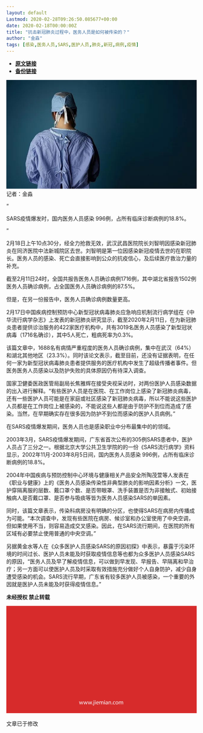 ```yaml
---
layout: default
Lastmod: 2020-02-28T09:26:50.085677+00:00
date: 2020-02-18T00:00:00Z
title: "抗击新冠肺炎过程中，医务人员是如何被传染的？"
author: "金淼"
tags: [感染,医务人员,SARS,医护人员,肺炎,新冠,病例,疫情]
---
```


* [**原文链接**](http://mp.weixin.qq.com/s?__biz=MjM5NTE0ODc2Nw==&mid=2650463696&idx=1&sn=6999fb549adb9d5ab2eb2fbd8122bd8c&chksm=bef29b6089851276b24bf2a67f132e578f27a5d7d7c2e8ed85701939792c12034d76d1b37171#rd)
* [**备份链接**](http://archive.today/bhgmQ)


![](/images/post/54a68a5007a6bc8b701c8bc9cd3bec1d.jpg)记者：金淼

“

  

SARS疫情爆发时，国内医务人员感染 996例，占所有临床诊断病例的18.8%。

  

”

2月18日上午10点30分，经全力抢救无效，武汉武昌医院院长刘智明因感染新冠肺炎在同济医院中法新城院区去世。刘智明是第一位因感染新冠疫情去世的在职院长。医务人员的感染、死亡会直接影响到公众的抗疫信心，及后续医疗救治力量的补充。  

截至2月11日24时，全国共报告医务人员确诊病例1716例，其中湖北省报告1502例医务人员确诊病例，占全国医务人员确诊病例的87.5%。

但是，在另一份报告中，医务人员确诊病例数量更高。

2月17日中国疾病控制预防中心新型冠状病毒肺炎应急响应机制流行病学组在《中华流行病学杂志》上发表的新冠肺炎研究显示，截至2020年2月11日，在为新冠肺炎患者提供诊治服务的422家医疗机构中，共有3019名医务人员感染了新型冠状病毒（1716名确诊），其中5人死亡，粗病死率为0.3%。

该篇文章中，1688名有病情严重程度的医务人员确诊病例，集中在武汉（64%）和湖北其他地区（23.3%）。同时该论文表示，截至目前，还没有证据表明，在任何一家为新型冠状病毒肺炎患者提供服务的医疗机构中发生了超级传播者事件。但医务医务人员感染以及防护失败的具体原因仍有待深入调查。

国家卫健委医政医管局副局长焦雅辉在接受央视采访时，对两份医护人员感染数据的出入进行解释。“有些医护人员是在医院、在工作岗位上感染了新冠肺炎病毒，还有一些医护人员可能是在家庭或社区感染了新冠肺炎病毒，所以不能说这些医护人员都是在工作岗位上被感染的，不能说这些人都是由于防护不到位而造成了感染。当然，在早期确实存在很多因为防护不到位而感染的医护人员病例。”

在SARS疫情爆发期间，医务人员也是感染职业中分布最集中的的领域。

2003年3月，SARS疫情爆发期间，广东省首次公布的305例SARS患者中，医护人员占了三分之一。根据北京大学公共卫生学院的的一份《SARS流行病学》资料显示，2002年11月-2003年8月5日间，国内医务人员感染 996例，占所有临床诊断病例的18.8%。

2004年中国疾病与预防控制中心环境与健康相关产品安全所陶茂萱等人发表在《职业与健康》上的《医务人员感染传染性非典型肺炎的影响因素分析》一文，医护穿隔离服的层数、戴口罩个数、是否带眼罩、洗手装置是否为非接触式、初始接触病人是否戴口罩、是否参与吸痰等皆为医务人员感染SARS的单因素。

同时，该篇文章表示，传染科病房没有明确的分区，也使得SARS在病房内传播成为可能。“本次调查中，发现有些医院在病房、候诊室和办公室使用了中央空调，但如果使用不当，则容易造成交叉感染。因此，在SARS流行期间，在医院的所有区域有必要禁止使用普通的中央空调。”

另据黄金水等人在《众多医护人员感染SARS的原因初探》中表示，暴露于污染环境的时间过长、医护人员未能及时获取疫情信息等也都为众多医护人员感染SARS的原因，“医务人员及早了解疫情信息，可以做到早发现、早报告、早隔离和早治疗；另一方面可以使医护人员及时采取有效措施充分做好个人自身防护，减少自身遭受感染的机会。SARS流行早期，广东省有较多医护人员被感染，一个重要的外因就是医护人员未能及时获得疫情信息。”

  

**未经授权 禁止转载**

  

  

![](/images/post/3ef9527fd7edfb43b0c70486c7a956af.jpg)  

文章已于修改


